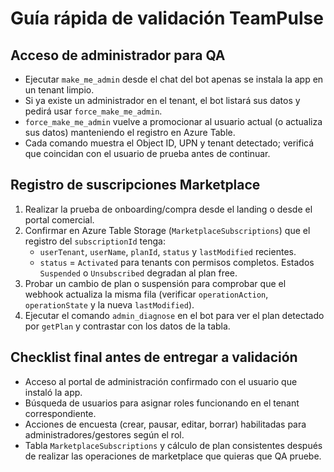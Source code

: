 # Guía rápida de validación TeamPulse

## Acceso de administrador para QA
- Ejecutar `make_me_admin` desde el chat del bot apenas se instala la app en un tenant limpio.
- Si ya existe un administrador en el tenant, el bot listará sus datos y pedirá usar `force_make_me_admin`.
- `force_make_me_admin` vuelve a promocionar al usuario actual (o actualiza sus datos) manteniendo el registro en Azure Table.
- Cada comando muestra el Object ID, UPN y tenant detectado; verificá que coincidan con el usuario de prueba antes de continuar.

## Registro de suscripciones Marketplace
1. Realizar la prueba de onboarding/compra desde el landing o desde el portal comercial.
2. Confirmar en Azure Table Storage (`MarketplaceSubscriptions`) que el registro del `subscriptionId` tenga:
   - `userTenant`, `userName`, `planId`, `status` y `lastModified` recientes.
   - `status` = `Activated` para tenants con permisos completos. Estados `Suspended` o `Unsubscribed` degradan al plan free.
3. Probar un cambio de plan o suspensión para comprobar que el webhook actualiza la misma fila (verificar `operationAction`, `operationState` y la nueva `lastModified`).
4. Ejecutar el comando `admin_diagnose` en el bot para ver el plan detectado por `getPlan` y contrastar con los datos de la tabla.

## Checklist final antes de entregar a validación
- Acceso al portal de administración confirmado con el usuario que instaló la app.
- Búsqueda de usuarios para asignar roles funcionando en el tenant correspondiente.
- Acciones de encuesta (crear, pausar, editar, borrar) habilitadas para administradores/gestores según el rol.
- Tabla `MarketplaceSubscriptions` y cálculo de plan consistentes después de realizar las operaciones de marketplace que quieras que QA pruebe.
